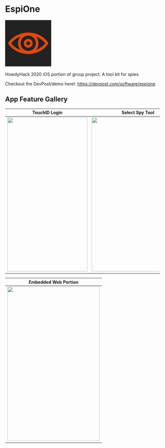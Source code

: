 # EspiOne

<img src="EspiONE/Assets.xcassets/AppIcon.appiconset/AppIcon2.png" width = "150">

HowdyHack 2020 iOS portion of group project. A tool kit for spies.

Checkout the DevPost/demo here!: https://devpost.com/software/espione

## App Feature Gallery

| TouchID Login | Select Spy Tool | U.S. Embassy Satellite View |
| ------------- | ------------- | ------------- |
| [<img src="https://challengepost-s3-challengepost.netdna-ssl.com/photos/production/software_photos/001/210/500/datas/gallery.jpg" width="261" height="500"/>](https://challengepost-s3-challengepost.netdna-ssl.com/photos/production/software_photos/001/210/500/datas/gallery.jpg)  | [<img src="https://challengepost-s3-challengepost.netdna-ssl.com/photos/production/software_photos/001/210/501/datas/gallery.jpg" width="301" height="500"/>](https://challengepost-s3-challengepost.netdna-ssl.com/photos/production/software_photos/001/210/501/datas/gallery.jpg) | [<img src="https://challengepost-s3-challengepost.netdna-ssl.com/photos/production/software_photos/001/210/502/datas/gallery.jpg" width="301" height="500"/>](https://challengepost-s3-challengepost.netdna-ssl.com/photos/production/software_photos/001/210/502/datas/gallery.jpg)

| Embedded Web Portion |
| ------------- |
| [<img src="https://challengepost-s3-challengepost.netdna-ssl.com/photos/production/software_photos/001/210/503/datas/gallery.jpg" width="301" height="500"/>](https://challengepost-s3-challengepost.netdna-ssl.com/photos/production/software_photos/001/210/503/datas/gallery.jpg) 
